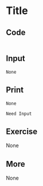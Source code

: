 # Title

## Code

```C

```

## Input

`None`

## Print

`None`

`Need Input`

## Exercise

None

## More

None

